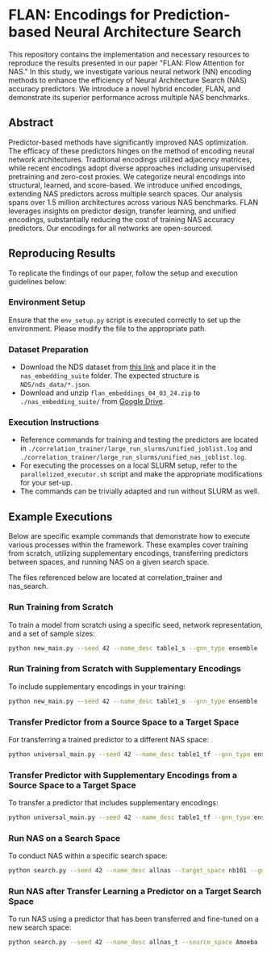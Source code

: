 # FLAN: Encodings for Prediction-based Neural Architecture Search

This repository contains the implementation and necessary resources to reproduce the results presented in our paper "FLAN: Flow Attention for NAS." In this study, we investigate various neural network (NN) encoding methods to enhance the efficiency of Neural Architecture Search (NAS) accuracy predictors. We introduce a novel hybrid encoder, FLAN, and demonstrate its superior performance across multiple NAS benchmarks.

## Abstract

Predictor-based methods have significantly improved NAS optimization. The efficacy of these predictors hinges on the method of encoding neural network architectures. Traditional encodings utilized adjacency matrices, while recent encodings adopt diverse approaches including unsupervised pretraining and zero-cost proxies. We categorize neural encodings into structural, learned, and score-based. We introduce unified encodings, extending NAS predictors across multiple search spaces. Our analysis spans over 1.5 million architectures across various NAS benchmarks. FLAN leverages insights on predictor design, transfer learning, and unified encodings, substantially reducing the cost of training NAS accuracy predictors. Our encodings for all networks are open-sourced.

## Reproducing Results

To replicate the findings of our paper, follow the setup and execution guidelines below:

### Environment Setup

Ensure that the `env_setup.py` script is executed correctly to set up the environment. Please modify the file to the appropriate path.

### Dataset Preparation

- Download the NDS dataset from [this link](https://dl.fbaipublicfiles.com/nds/data.zip) and place it in the `nas_embedding_suite` folder. The expected structure is `NDS/nds_data/*.json`.
- Download and unzip `flan_embeddings_04_03_24.zip` to `./nas_embedding_suite/` from [Google Drive](https://drive.google.com/file/d/1oJyH0zox_cbRUX-hgzkliOLAUaz3gIxw/view?usp=sharing).

### Execution Instructions

- Reference commands for training and testing the predictors are located in `./correlation_trainer/large_run_slurms/unified_joblist.log` and `./correlation_trainer/large_run_slurms/unified_nas_joblist.log`.
- For executing the processes on a local SLURM setup, refer to the `parallelized_executor.sh` script and make the appropriate modifications for your set-up.
- The commands can be trivially adapted and run without SLURM as well.

## Example Executions

Below are specific example commands that demonstrate how to execute various processes within the framework. These examples cover training from scratch, utilizing supplementary encodings, transferring predictors between spaces, and running NAS on a given search space.

The files referenced below are located at correlation_trainer and nas_search.

### Run Training from Scratch

To train a model from scratch using a specific seed, network representation, and a set of sample sizes:

```bash
python new_main.py --seed 42 --name_desc table1_s --gnn_type ensemble --sample_sizes 72 364 729 --batch_size 8 --space nb101 --representation adj_gin --test_size 7290 --num_trials 5
```

### Run Training from Scratch with Supplementary Encodings

To include supplementary encodings in your training:

```bash
python new_main.py --seed 42 --name_desc table1_s --gnn_type ensemble --sample_sizes 72 364 729 --batch_size 8 --space nb101 --representation adj_gin_a2vcatezcp --test_size 7290 --num_trials 5
```


### Transfer Predictor from a Source Space to a Target Space

For transferring a trained predictor to a different NAS space:

```bash
python universal_main.py --seed 42 --name_desc table1_tf --gnn_type ensemble --sample_size 512 --sourcetest_size 128 --transfer_sample_sizes 8 40 78 --batch_size 8 --space nb101 --transfer_space nb201 --representation adj_gin --joint_repr --test_size 7813 --num_trials 5
```

### Transfer Predictor with Supplementary Encodings from a Source Space to a Target Space

To transfer a predictor that includes supplementary encodings:

```bash
python universal_main.py --seed 42 --name_desc table1_tf --gnn_type ensemble --sample_size 512 --sourcetest_size 128 --transfer_sample_sizes 8 40 78 --batch_size 8 --space nb101 --transfer_space nb201 --representation adj_gin_a2vcatezcp --joint_repr --test_size 7813 --num_trials 5
```

### Run NAS on a Search Space

To conduct NAS within a specific search space:

```bash
python search.py --seed 42 --name_desc allnas --target_space nb101 --gnn_type ensemble --periter_samps 8 --samp_lim 512 --representation adj_gin_zcp --epochs 40
```

### Run NAS after Transfer Learning a Predictor on a Target Search Space

To run NAS using a predictor that has been transferred and fine-tuned on a new search space:

```bash
python search.py --seed 42 --name_desc allnas_t --source_space Amoeba --target_space PNAS_fix-w-d --gnn_type ensemble --periter_samps 8 --samp_lim 512 --representation adj_gin_arch2vec_cate --joint_repr --epochs 40
```


